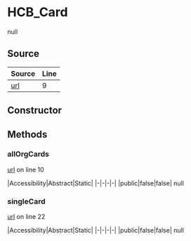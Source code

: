 # HCB_Card

null
## Source
|Source|Line|
|-|-|
|[url](https://github.com/devramsean0/hcb.js/blob/97f35a0/src/api_endpoints/card.ts#L9)|9|
## Constructor
## Methods
### allOrgCards
[url](https://github.com/devramsean0/hcb.js/blob/97f35a0/src/api_endpoints/card.ts#L10) on line 10  

|Accessibility|Abstract|Static|
|-|-|-|-|
|public|false|false|
null

### singleCard
[url](https://github.com/devramsean0/hcb.js/blob/97f35a0/src/api_endpoints/card.ts#L22) on line 22  

|Accessibility|Abstract|Static|
|-|-|-|-|
|public|false|false|
null

